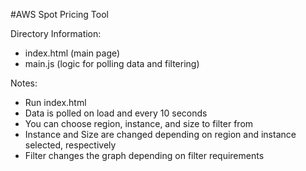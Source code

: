 #AWS Spot Pricing Tool

Directory Information:
- index.html (main page)
- main.js (logic for polling data and filtering)

Notes:
- Run index.html
- Data is polled on load and every 10 seconds
- You can choose region, instance, and size to filter from
- Instance and Size are changed depending on region and instance selected, respectively
- Filter changes the graph depending on filter requirements